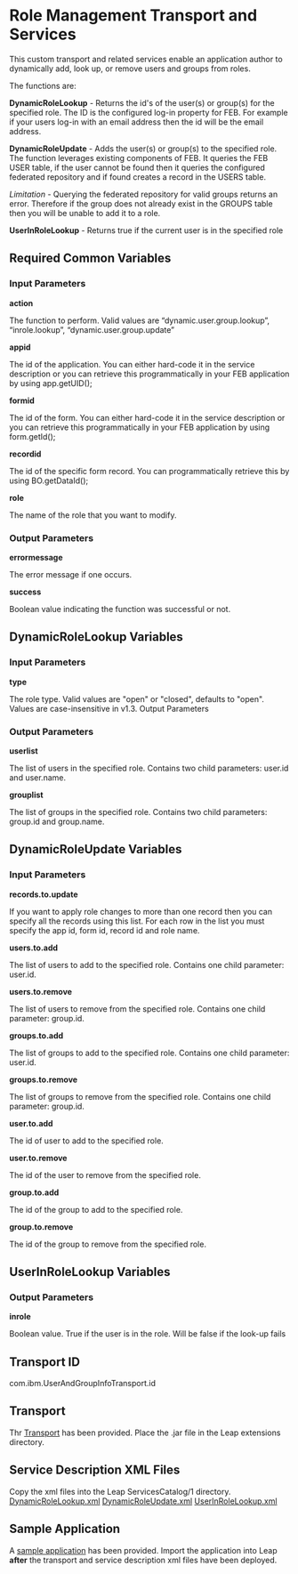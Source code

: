 # Role Management Transport and Services

This custom transport and related services enable an application author to dynamically add, look up, or remove users and groups from roles.

The functions are:

**DynamicRoleLookup** - Returns the id's of the user(s) or group(s) for the specified role. The ID is the configured log-in property for FEB. For example if your users log-in with an email address then the id will be the email address.

**DynamicRoleUpdate** - Adds the user(s) or group(s) to the specified role. The function leverages existing components of FEB. It queries the FEB USER table, if the user cannot be found then it queries the configured federated repository and if found creates a record in the USERS table.

*Limitation* - Querying the federated repository for valid groups returns an error. Therefore if the group does not already exist in the GROUPS table then you will be unable to add it to a role.

**UserInRoleLookup** - Returns true if the current user is in the specified role

## Required Common Variables

### Input Parameters

**action**

The function to perform. Valid values are “dynamic.user.group.lookup”, “inrole.lookup”, “dynamic.user.group.update”

**appid**

The id of the application. You can either hard-code it in the service description or you can retrieve this programmatically in your FEB application by using app.getUID();

**formid**

The id of the form. You can either hard-code it in the service description or you can retrieve this programmatically in your FEB application by using form.getId();

**recordid**

The id of the specific form record. You can programmatically retrieve this by using BO.getDataId();

**role**

The name of the role that you want to modify.

### Output Parameters

**errormessage**

The error message if one occurs.

**success**

Boolean value indicating the function was successful or not.


## DynamicRoleLookup Variables

### Input Parameters	

**type**

The role type.  Valid values are "open" or "closed", defaults to "open".   Values are case-insensitive in v1.3.
Output Parameters

### Output Parameters

**userlist**

The list of users in the specified role. Contains two child parameters: user.id and user.name.

**grouplist**

The list of groups in the specified role. Contains two child parameters: group.id and group.name.


## DynamicRoleUpdate Variables

### Input Parameters

**records.to.update**

If you want to apply role changes to more than one record then you can specify all the records using this list. For each row in the list you must specify the app id, form id, record id and role name. 

**users.to.add**

The list of users to add to the specified role. Contains one child parameter: user.id.

**users.to.remove**

The list of users to remove from the specified role. Contains one child parameter: group.id.

**groups.to.add**

The list of groups to add to the specified role. Contains one child parameter: user.id.

**groups.to.remove**

The list of groups to remove from the specified role. Contains one child parameter: group.id.

**user.to.add**

The id of user to add to the specified role.

**user.to.remove**

The id of the user to remove from the specified role.

**group.to.add**

The id of the group to add to the specified role.

**group.to.remove**

The id of the group to remove from the specified role.


## UserInRoleLookup Variables

### Output Parameters

**inrole**

Boolean value. True if the user is in the role. Will be false if the look-up fails


## Transport ID

com.ibm.UserAndGroupInfoTransport.id

## Transport

Thr [Transport](CustomRoleManagmentTransport.jar) has been provided. Place the .jar file in the Leap extensions directory.

## Service Description XML Files

Copy the xml files into the Leap ServicesCatalog/1 directory.
[DynamicRoleLookup.xml](DynamicRoleLookup.xml)
[DynamicRoleUpdate.xml](DynamicRoleUpdate.xml)
[UserInRoleLookup.xml](UserInRoleLookup.xml)

## Sample Application

A [sample application](RoleServiceTestApp.leap) has been provided. Import the application into Leap **after** the transport and service description xml files have been deployed.
